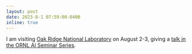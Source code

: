 ```yaml
---
layout: post
date: 2023-8-1 07:59:00-0400
inline: true
---
```


I am visiting [Oak Ridge National Laboratory](https://www.ornl.gov/) on August 2-3, giving a [talk in the ORNL AI Seminar Series](https://ornl.github.io/events/ai-initiative-seminar-2023/).
